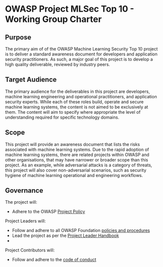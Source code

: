 # OWASP Project MLSec Top 10 - Working Group Charter

## Purpose

The primary aim of of the OWASP Machine Learning Security Top 10 project
is to deliver a standard awareness document for developers and application
security practitioners. As such, a major goal of this project is to develop
a high quality deliverable, reviewed by industry peers.

## Target Audience

The primary audience for the deliverables in this project are developers,
machine learning engineering and operational practitioners, and
application security experts. While each of these roles
build, operate and secure machine learning systems, the content is not
aimed to be exclusively at them. The content will aim to specify where
appropriate the level of understanding required for specific technology
domains.

## Scope

This project will provide an awareness document that lists the risks
associated with machine learning systems. Due to the rapid adoption
of machine learning systems, there are related projects within
OWASP and other organisations, that may have narrower or broader
scope than this project. As an example, while adversarial attacks
is a category of threats, this project will also cover
non-adversarial scenarios, such as security hygiene of
machine learning operational and engineering workflows.

## Governance

The project will:

- Adhere to the OWASP [Project Policy](https://owasp.org/www-policy/operational/projects.html)

Project Leaders will:

- Follow and adhere to all OWASP Foundation [policies and procedures](https://owasp.org/www-policy/)
- Lead the project as per the [Project Leader Handbook](https://owasp.org/www-pdf-archive/PROJECT_LEADER-HANDBOOK_2014.pdf)
-

Project Contributors will:

- Follow and adhere to the [code of conduct](/CODE_OF_CONDUCT.md)
